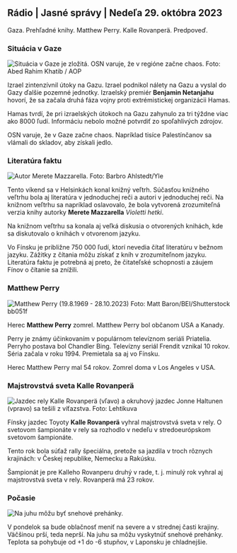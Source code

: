 ## Rádio \| Jasné správy \| Nedeľa 29. októbra 2023

Gaza. Prehľadné knihy. Matthew Perry. Kalle Rovanperä. Predpoveď.

### Situácia v Gaze

![Situácia v Gaze je zložitá. OSN varuje, že v regióne začne chaos. Foto: Abed Rahim Khatib / AOP](https://images.cdn.yle.fi/image/upload/c_crop,h_3780,w_6720,x_0,y_700/ar_1.7777777777777777,c_fill,g_faces,/wd_6/q_auto:eco/f_auto/fl_lossy/v1698587757/39-1192921653e641fc4a70)

Izrael zintenzívnil útoky na Gazu. Izrael podnikol nálety na Gazu a vyslal do Gazy ďalšie pozemné jednotky. Izraelský premiér **Benjamin Netanjahu** hovorí, že sa začala druhá fáza vojny proti extrémistickej organizácii Hamas.

Hamas tvrdí, že pri izraelských útokoch na Gazu zahynulo za tri týždne viac ako 8000 ľudí. Informáciu nebolo možné potvrdiť zo spoľahlivých zdrojov.

OSN varuje, že v Gaze začne chaos. Napríklad tisíce Palestínčanov sa vlámali do skladov, aby získali jedlo.

### Literatúra faktu

![Autor Merete Mazzarella. Foto: Barbro Ahlstedt/Yle](https://images.cdn.yle.fi/image/upload/c_crop,h_3159,w_5616,x_0,y_0/ar_1.7777777777777777,c_fill,g_faces,h_1201,0q_auto:eco/f_auto/fl_lossy/v1620995152/39-806292609e6be113e02)

Tento víkend sa v Helsinkách konal knižný veľtrh. Súčasťou knižného veľtrhu bola aj literatúra v jednoduchej reči a autori v jednoduchej reči. Na knižnom veľtrhu sa napríklad oslavovalo, že bola vytvorená zrozumiteľná verzia knihy autorky **Merete Mazzarella** *Violetti hetki*.

Na knižnom veľtrhu sa konala aj veľká diskusia o otvorených knihách, kde sa diskutovalo o knihách v otvorenom jazyku.

Vo Fínsku je približne 750 000 ľudí, ktorí nevedia čítať literatúru v bežnom jazyku. Zážitky z čítania môžu získať z kníh v zrozumiteľnom jazyku. Literatúra faktu je potrebná aj preto, že čitateľské schopnosti a záujem Fínov o čítanie sa znížili.

### Matthew Perry

![Matthew Perry (19.8.1969 - 28.10.2023) Foto: Matt Baron/BEI/Shutterstock](https://images.cdn.yle.fi/image/upload/c_crop,h_2329,w_4141,x_0,y_154/!.7777777777777777,c_fill,g_faces,h_675,w_1200/dpr_1.0/q_auto:eco/f_auto/fl_lossy/v1698579698/39-1192810653dd5)bb051f

Herec **Matthew Perry** zomrel. Matthew Perry bol občanom USA a Kanady.

Perry je známy účinkovaním v populárnom televíznom seriáli Priatelia. Perryho postava bol Chandler Bing. Televízny seriál Frendit vznikal 10 rokov. Séria začala v roku 1994. Premietala sa aj vo Fínsku.

Herec Matthew Perry mal 54 rokov. Zomrel doma v Los Angeles v USA.

### Majstrovstvá sveta Kalle Rovanperä

![Jazdec rely Kalle Rovanperä (vľavo) a okruhový jazdec Jonne Haltunen (vpravo) sa tešili z víťazstva. Foto: Lehtikuva](https://images.cdn.yle.fi/image/upload/c_crop,h_2406,w_4278,x_0,y_445/ar_1.777777777777777,c_fill,g_faces,h_675,/d_co_1200/f_auto/fl_lossy/v1698587806/39-1192922653e645d852bc)

Fínsky jazdec Toyoty **Kalle Rovanperä** vyhral majstrovstvá sveta v rely. O svetovom šampionáte v rely sa rozhodlo v nedeľu v stredoeurópskom svetovom šampionáte.

Tento rok bola súťaž rally špeciálna, pretože sa jazdila v troch rôznych krajinách: v Českej republike, Nemecku a Rakúsku.

Šampionát je pre Kalleho Rovanperu druhý v rade, t. j. minulý rok vyhral aj majstrovstvá sveta v rely. Rovanperä má 23 rokov.

### Počasie

![Na juhu môžu byť snehové prehánky.](https://images.cdn.yle.fi/image/upload/c_crop,h_1080,w_1919,x_0,y_0/ar_1.7777777777777777,c_fill,g_faces,w_12075/dpr_1.0/q_auto:eco/f_auto/fl_lossy/v1698594490/39-1192967653e7ea05e07b)

V pondelok sa bude oblačnosť meniť na severe a v strednej časti krajiny. Väčšinou prší, teda neprší. Na juhu sa môžu vyskytnúť snehové prehánky. Teplota sa pohybuje od +1 do -6 stupňov, v Laponsku je chladnejšie.
